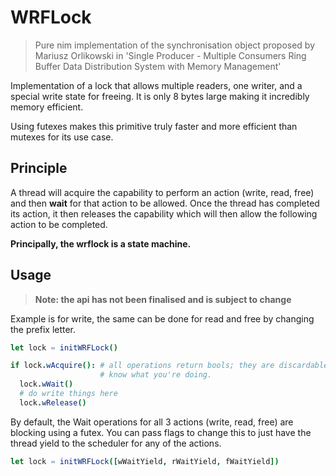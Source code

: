 # WRFLock

> Pure nim implementation of the synchronisation object proposed by Mariusz Orlikowski in 'Single Producer - Multiple Consumers Ring Buffer Data Distribution System with Memory Management'

Implementation of a lock that allows multiple readers, one writer, and a special write state
for freeing. It is only 8 bytes large making it incredibly memory efficient.

Using futexes makes this primitive truly faster and more efficient than mutexes for its
use case.

## Principle

A thread will acquire the capability to perform an action (write, read, free)
and then **wait** for that action to be allowed. Once the thread has completed
its action, it then releases the capability which will then allow the following
action to be completed.

**Principally, the wrflock is a state machine.**

## Usage

> **Note: the api has not been finalised and is subject to change**

Example is for write, the same can be done for read and free by changing the
prefix letter.

```nim
let lock = initWRFLock()

if lock.wAcquire(): # all operations return bools; they are discardable if you
                    # know what you're doing.
  lock.wWait()
  # do write things here
  lock.wRelease()
```

By default, the Wait operations for all 3 actions (write, read, free) are blocking
using a futex. You can pass flags to change this to just have the thread yield
to the scheduler for any of the actions.

```nim
let lock = initWRFLock([wWaitYield, rWaitYield, fWaitYield])
```